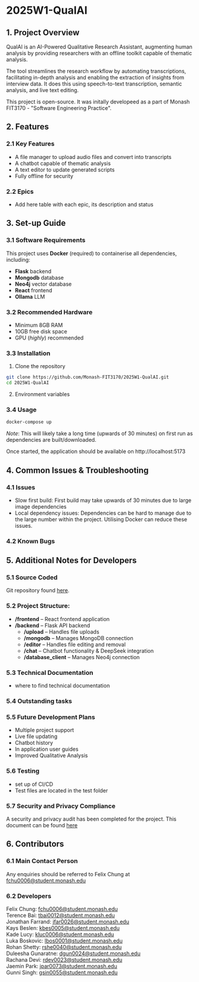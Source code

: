 # 2025W1-QualAI

## 1. Project Overview

QualAI is an AI-Powered Qualitative Research Assistant, augmenting human analysis by providing researchers with an offline toolkit capable of thematic analysis.

The tool streamlines the research workflow by automating transcriptions, facilitating in-depth analysis and enabling the extraction of insights from interview data. It does this using speech-to-text transcription, semantic analysis, and live text editing.

This project is open-source. It was initally developeed as a part of Monash FIT3170 - "Software Engineering Practice".

## 2. Features

### 2.1 Key Features

- A file manager to upload audio files and convert into transcripts
- A chatbot capable of thematic analysis
- A text editor to update generated scripts
- Fully offline for security

### 2.2 Epics

- Add here table with each epic, its description and status

## 3. Set-up Guide

### 3.1 Software Requirements

This project uses **Docker** (required) to containerise all dependencies, including:

- **Flask** backend
- **Mongodb** database
- **Neo4j** vector database
- **React** frontend
- **Ollama** LLM

### 3.2 Recommended Hardware

- Minimum 8GB RAM
- 10GB free disk space
- GPU (_highly_) recommended

### 3.3 Installation

1. Clone the repository

```bash
git clone https://github.com/Monash-FIT3170/2025W1-QualAI.git
cd 2025W1-QualAI
```

2. Environment variables

### 3.4 Usage

```bash
docker-compose up
```

_Note_: This will likely take a long time (upwards of 30 minutes) on first run as dependencies are built/downloaded.

Once started, the application should be available on
http://localhost:5173

## 4. Common Issues & Troubleshooting

### 4.1 Issues

- Slow first build: First build may take upwards of 30 minutes due to large image dependencies
- Local dependency issues: Dependencies can be hard to manage due to the large number within the project. Utilising Docker can reduce these issues.

### 4.2 Known Bugs

## 5. Additional Notes for Developers

### 5.1 Source Coded

Git repository found [here](https://github.com/Monash-FIT3170/2025W1-QualAI/).

### 5.2 Project Structure:

- **/frontend** – React frontend application
- **/backend** – Flask API backend
  - **/upload** – Handles file uploads
  - **/mongodb** – Manages MongoDB connection
  - **/editor** – Handles file editing and removal
  - **/chat** – Chatbot functionality & DeepSeek integration
  - **/database_client** – Manages Neo4j connection

### 5.3 Technical Documentation

- where to find technical documentation

### 5.4 Outstanding tasks

### 5.5 Future Development Plans

- Multiple project support
- Live file updating
- Chatbot history
- In application user guides
- Improved Qualitative Analysis

### 5.6 Testing

- set up of CI/CD
- Test files are located in the test folder

### 5.7 Security and Privacy Compliance

A security and privacy audit has been completed for the project. This document can be found [here](https://drive.google.com/file/d/1Yc7g50En0GwmHXwVwVaX5X9ZgGpk5ELg/view?usp=sharing)

## 6. Contributors

### 6.1 Main Contact Person

Any enquiries should be referred to Felix Chung at fchu0006@student.monash.edu

### 6.2 Developers

Felix Chung: fchu0006@student.monash.edu\
Terence Bai: tbai0012@student.monash.edu\
Jonathan Farrand: jfar0026@student.monash.edu\
Kays Beslen: kbes0005@student.monash.edu\
Kade Lucy: kluc0006@student.monash.edu\
Luka Boskovic: lbos0001@student.monash.edu\
Rohan Shetty: rshe0040@student.monash.edu\
Duleesha Gunaratne: dgun0024@student.monash.edu\
Rachana Devi: rdev0023@student.monash.edu\
Jaemin Park: jpar0073@student.monash.edu\
Gunni Singh: gsin0055@student.monash.edu
